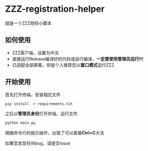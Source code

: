 # ZZZ-registration-helper

就是一个ZZZ抢码小脚本

## 如何使用

- ZZZ客户端，设置为中文
- 直接运行Release编译好的代码或自行编译，**一定要使用管理员运行!!!**
- 已适配全部屏幕，但我个人推荐您以**窗口模式**运行ZZZ

## 开始使用

首先打开终端，安装相应文件

```python
pip install -r requirements.txt
```

之后以**管理员身份**打开终端，运行文件

```python
python main.py
```

根据命令行的提示操作，出错了可以直接**Ctrl+C**大法

如果您发现任何bug，请提交issue